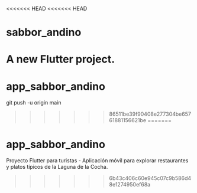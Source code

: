 <<<<<<< HEAD
<<<<<<< HEAD
# sabbor_andino

A new Flutter project.
=======
# app_sabbor_andino
git push -u origin main
>>>>>>> 86511be39f90408e277304be65761881156621be
=======
# app_sabbor_andino
Proyecto Flutter para turistas - Aplicación móvil para explorar restaurantes y platos típicos de la Laguna de la Cocha.
>>>>>>> 6b43c406c60e945c07c9b586d48e1274950ef68a

